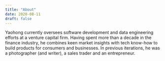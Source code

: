 ```yaml
---
title: "About"
date: 2020-08-11
draft: false
---
```


Yaohong currently oversees software development and data engineering efforts at a venture capital firm. Having spent more than a decade in the finance industry, he combines keen market insights with tech know-how to build products for consumers and businesses. In previous iterations, he was a photographer (and writer), a sales trader and an entrepreneur.
